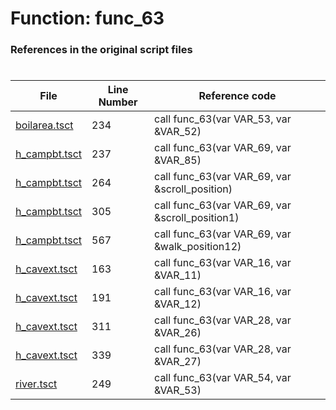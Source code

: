 # Function: func_63 
### References in the original script files

#

| File | Line Number | Reference code |
| --- | --- | --- |
| [boilarea.tsct](../../../out/boilarea.tsct#L234) | 234 | call func_63(var VAR_53, var &VAR_52) |
| [h_campbt.tsct](../../../out/h_campbt.tsct#L237) | 237 | call func_63(var VAR_69, var &VAR_85) |
| [h_campbt.tsct](../../../out/h_campbt.tsct#L264) | 264 | call func_63(var VAR_69, var &scroll_position) |
| [h_campbt.tsct](../../../out/h_campbt.tsct#L305) | 305 | call func_63(var VAR_69, var &scroll_position1) |
| [h_campbt.tsct](../../../out/h_campbt.tsct#L567) | 567 | call func_63(var VAR_69, var &walk_position12) |
| [h_cavext.tsct](../../../out/h_cavext.tsct#L163) | 163 | call func_63(var VAR_16, var &VAR_11) |
| [h_cavext.tsct](../../../out/h_cavext.tsct#L191) | 191 | call func_63(var VAR_16, var &VAR_12) |
| [h_cavext.tsct](../../../out/h_cavext.tsct#L311) | 311 | call func_63(var VAR_28, var &VAR_26) |
| [h_cavext.tsct](../../../out/h_cavext.tsct#L339) | 339 | call func_63(var VAR_28, var &VAR_27) |
| [river.tsct](../../../out/river.tsct#L249) | 249 | call func_63(var VAR_54, var &VAR_53) |
